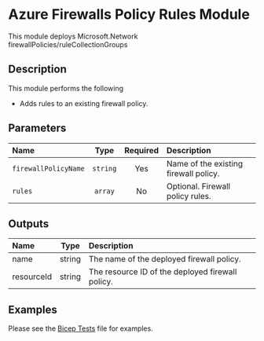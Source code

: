 # Azure Firewalls Policy Rules Module

This module deploys Microsoft.Network firewallPolicies/ruleCollectionGroups

## Description

This module performs the following

- Adds rules to an existing firewall policy.

## Parameters

| Name                 | Type     | Required | Description                           |
| :------------------- | :------: | :------: | :------------------------------------ |
| `firewallPolicyName` | `string` | Yes      | Name of the existing firewall policy. |
| `rules`              | `array`  | No       | Optional. Firewall policy rules.      |

## Outputs

| Name       | Type   | Description                                      |
| :--------- | :----: | :----------------------------------------------- |
| name       | string | The name of the deployed firewall policy.        |
| resourceId | string | The resource ID of the deployed firewall policy. |

## Examples

Please see the [Bicep Tests](test/main.test.bicep) file for examples.